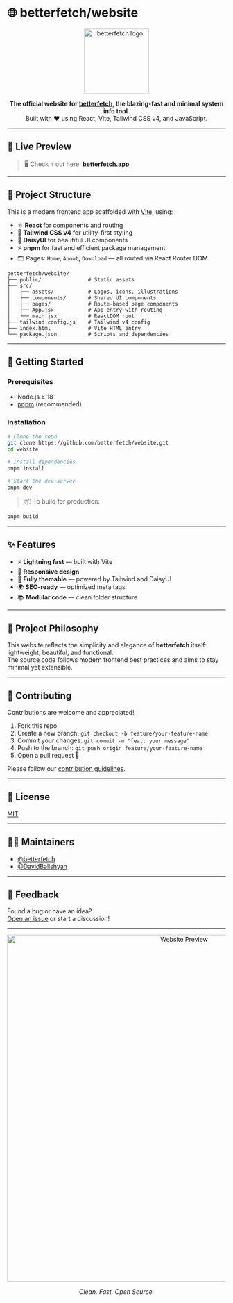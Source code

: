 # 🌐 betterfetch/website

<p align="center">
  <img src="https://raw.githubusercontent.com/betterfetch/assets/main/logo.svg" alt="betterfetch logo" width="150"/>
</p>

<p align="center">
  <strong>The official website for <a href="https://github.com/betterfetch/betterfetch">betterfetch</a>, the blazing-fast and minimal system info tool.</strong><br/>
  Built with ❤️ using React, Vite, Tailwind CSS v4, and JavaScript.
</p>

---

## 🚀 Live Preview

> 🖥️ Check it out here: [**betterfetch.app**](https://betterfetch.app)

---

## 📁 Project Structure

This is a modern frontend app scaffolded with [Vite](https://vitejs.dev), using:

- ⚛️ **React** for components and routing  
- 🎨 **Tailwind CSS v4** for utility-first styling  
- 🎨 **DaisyUI** for beautiful UI components  
- ⚡ **pnpm** for fast and efficient package management  
- 🗂️ Pages: `Home`, `About`, `Download` — all routed via React Router DOM

```
betterfetch/website/
├── public/               # Static assets
├── src/
│   ├── assets/           # Logos, icons, illustrations
│   ├── components/       # Shared UI components
│   ├── pages/            # Route-based page components
│   ├── App.jsx           # App entry with routing
│   └── main.jsx          # ReactDOM root
├── tailwind.config.js    # Tailwind v4 config
├── index.html            # Vite HTML entry
└── package.json          # Scripts and dependencies
```

---

## 🧪 Getting Started

### Prerequisites

- Node.js ≥ 18  
- [pnpm](https://pnpm.io) (recommended)

### Installation

```bash
# Clone the repo
git clone https://github.com/betterfetch/website.git
cd website

# Install dependencies
pnpm install

# Start the dev server
pnpm dev
```

> 📦 To build for production:
```bash
pnpm build
```

---

## ✨ Features

- ⚡ **Lightning fast** — built with Vite  
- 📱 **Responsive design**
- 🎨 **Fully themable** — powered by Tailwind and DaisyUI  
- 🌍 **SEO-ready** — optimized meta tags  
- 📚 **Modular code** — clean folder structure  

---

## 🧠 Project Philosophy

This website reflects the simplicity and elegance of **betterfetch** itself: lightweight, beautiful, and functional.  
The source code follows modern frontend best practices and aims to stay minimal yet extensible.

---

## 🤝 Contributing

Contributions are welcome and appreciated!

1. Fork this repo  
2. Create a new branch: `git checkout -b feature/your-feature-name`  
3. Commit your changes: `git commit -m "feat: your message"`  
4. Push to the branch: `git push origin feature/your-feature-name`  
5. Open a pull request 🚀

Please follow our [contribution guidelines](CONTRIBUTING.md).

---

## 📜 License

[MIT](LICENSE)

---

## 🧑‍💻 Maintainers

- [@betterfetch](https://github.com/betterfetch)  
- [@DavidBalishyan](https://github.com/DavidBalishyan)

---

## 💬 Feedback

Found a bug or have an idea?  
[Open an issue](https://github.com/betterfetch/website/issues/new) or start a discussion!

---

<p align="center">
  <img src="https://github.com/betterfetch/betterfetch/blob/main/img/example_image_2.png" alt="Website Preview" width="800"/>
</p>

<p align="center">
  <em>Clean. Fast. Open Source.</em>
</p>
